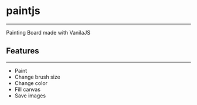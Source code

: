 # paintjs
---
Painting Board made with VanilaJS
## Features
---
* Paint
* Change brush size
* Change color
* Fill canvas
* Save images